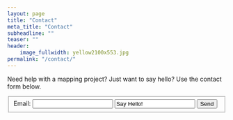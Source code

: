 ```yaml
---
layout: page
title: "Contact"
meta_title: "Contact"
subheadline: ""
teaser: ""
header:
    image_fullwidth: yellow2100x553.jpg
permalink: "/contact/"
---
```


Need help with a mapping project? Just want to say hello? Use the contact form below.

<form action="https://formspree.io/nwilgruber@gmail.com"
      method="POST">
      <fieldset>
            <label for="email">Email:</label>
            <input type="email" name="Email"> 
            <input type="text" name="text" value="Say Hello!">
            <input type="submit" value="Send">
      </fieldset>
</form>
